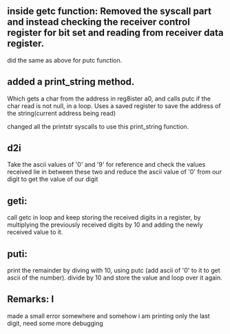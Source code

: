 ## inside getc function: Removed the syscall part and instead checking the receiver control register for bit set and reading from receiver data register.

did the same as above for putc function.


## added a print_string method.
Which gets a char from the address in reg8ister a0, and calls putc if the char read is not null, in a loop.
Uses a saved register to save the address of the string(current address being read) 

changed all the printstr syscalls to use this print_string function.

## d2i 
Take the ascii values of '0' and '9' for reference and check the values received lie in between these two and reduce the ascii value of '0' from our digit to get the value of our digit

## geti:
 call getc in loop and keep storing the received digits in a register, by multiplying the previously received digits by 10 and adding the newly received value to it.

## puti: 
print the remainder by diving with 10, using putc (add ascii of '0' to it to get ascii of the number).
      divide by 10 and  store the value and loop over it again.

## Remarks: I
 made a small error somewhere and somehow i am printing only the last digit, need some more debugging
